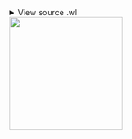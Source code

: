 

<details><summary>View source .wl</summary>
`Plot[{Exp[-x] + 8, 8}, {x, 0, 3}, PlotRange -> {7.5, 9}, PlotStyle -> {Lighter[Blue, 0.5], {{Red, Dashed, Thick}}}]`
</details>

<img src="/pix/wolfram-asymptote1.svg" style="width:200px;">
